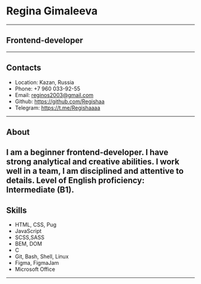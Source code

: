 # Regina Gimaleeva
---------------------
## Frontend-developer
---------------------
## Contacts
- Location: Kazan, Russia
- Phone: +7 960 033-92-55
- Email: reginos2003@gmail.com
- Github: https://github.com/Regishaa
- Telegram: https://t.me/Regishaaaa
----------------------
## About
I am a beginner frontend-developer. I have strong analytical and creative abilities. I work well in a team, I am disciplined and attentive to details.
Level of English proficiency: Intermediate (B1).
----------------------
## Skills
- HTML, CSS, Pug
- JavaScript
- SCSS,SASS
- BEM, DOM
- C
- Git, Bash, Shell, Linux
- Figma, FigmaJam
- Microsoft Office
----------------------
